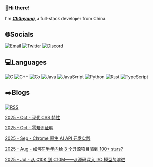 ### 👋Hi there!

I'm [***Ch3nyang***](https://ch3nyang.top), a full-stack developer from China.

## 🌐Socials

[![Email](https://img.shields.io/badge/Email-mail@ch3nyang.top-%23D14836.svg?style=for-the-badge&logo=Gmail&logoColor=white)](mailto:mail@ch3nyang.top) [![Twitter](https://img.shields.io/badge/Twitter-@ch3nyang-%23000000.svg?style=for-the-badge&logo=X&logoColor=white)](https://twitter.com/ch3nyang) [![Discord](https://img.shields.io/badge/Discord-@ch3nyang-%237289DA.svg?style=for-the-badge&logo=Discord&logoColor=white)](https://discordapp.com/users/1011904467303673888)

## 💻Languages

![C](https://img.shields.io/badge/c-%2300599C.svg?style=for-the-badge&logo=c&logoColor=white) ![C++](https://img.shields.io/badge/c++-%2300599C.svg?style=for-the-badge&logo=c%2B%2B&logoColor=white) ![Go](https://img.shields.io/badge/go-%2300ADD8.svg?style=for-the-badge&logo=go&logoColor=white) ![Java](https://img.shields.io/badge/Java-%23ED8B00.svg?style=for-the-badge&logo=openjdk&logoColor=white) ![JavaScript](https://img.shields.io/badge/javascript-%23F7DF1E.svg?style=for-the-badge&logo=javascript&logoColor=000) ![Python](https://img.shields.io/badge/python-3670A0?style=for-the-badge&logo=python&logoColor=white) ![Rust](https://img.shields.io/badge/rust-%23000000.svg?style=for-the-badge&logo=rust&logoColor=white) ![TypeScript](https://img.shields.io/badge/typescript-%23007ACC.svg?style=for-the-badge&logo=typescript&logoColor=white)

## ✒️Blogs

[![RSS](https://img.shields.io/badge/rss-subscribe-%23FFA500.svg?style=for-the-badge&logo=rss&logoColor=white)](https://blog.ch3nyang.top/feed.xml)

<!-- BLOG-POST-LIST:START --><p><a href="https://blog.ch3nyang.top/post/%E7%8E%B0%E4%BB%A3css/">2025 - Oct - 现代 CSS 特性</a></p><p><a href="https://blog.ch3nyang.top/post/%E9%9B%B6%E7%9F%A5%E8%AF%86%E8%AF%81%E6%98%8E/">2025 - Oct - 零知识证明</a></p><p><a href="https://blog.ch3nyang.top/post/chrome%E5%8E%9F%E7%94%9FAI_API/">2025 - Sep - Chrome 原生 AI API 开发实践</a></p><p><a href="https://blog.ch3nyang.top/post/%E5%BC%80%E6%BA%90%E9%A1%B9%E7%9B%AE%E5%B0%8F%E7%BB%93/">2025 - Aug - 如何在半年内给 3 个开源项目骗到 100+ stars?</a></p><p><a href="https://blog.ch3nyang.top/post/IO%E6%A8%A1%E5%9E%8B/">2025 - Jul - 从 C10K 到 C10M——从源码深入 I/O 模型的演进</a></p><!-- BLOG-POST-LIST:END -->
